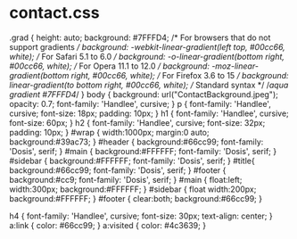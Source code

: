 # contact.css

.grad {
    height: auto;
  background: #7FFFD4; /* For browsers that do not support gradients */
  background: -webkit-linear-gradient(left top, #00cc66, white); /* For Safari 5.1 to 6.0 */
  background: -o-linear-gradient(bottom right, #00cc66, white); /* For Opera 11.1 to 12.0 */
  background: -moz-linear-gradient(bottom right, #00cc66, white); /* For Firefox 3.6 to 15 */
  background: linear-gradient(to bottom right, #00cc66, white); /* Standard syntax */
/*aqua gradient #7FFFD4*/
}
body { 
  background: url("ContactBackground.jpeg"); 
    opacity: 0.7;
    font-family: 'Handlee', cursive;
}
p {
  font-family: 'Handlee', cursive;
    font-size: 18px;
    padding: 10px;
}
h1 {
    font-family: 'Handlee', cursive;
    font-size: 60px;
}
h2 {
    font-family: 'Handlee', cursive;
    font-size: 32px;
    padding: 10px;
}
#wrap {
width:1000px;
margin:0 auto;
background:#39ac73;
}
#header { 
background:#66cc99;
font-family: 'Dosis', serif;
}
#main {
background:#FFFFFF;
font-family: 'Dosis', serif;
}
#sidebar {
background:#FFFFFF;
font-family: 'Dosis', serif;
}
#title{
background:#66cc99;
font-family: 'Dosis', serif;
}
#footer {
background:#cc9;
font-family: 'Dosis', serif;
}
#main {
float:left;
width:300px;
background:#FFFFFF;
}
#sidebar {
float
width:200px;
background:#FFFFFF;
}
#footer {
clear:both;
background:#66cc99;
}

h4 {
  font-family: 'Handlee', cursive;
  font-size: 30px;
  text-align: center;
}
a:link {
  color: #66cc99;
}
a:visited {
  color: #4c3639;
}
